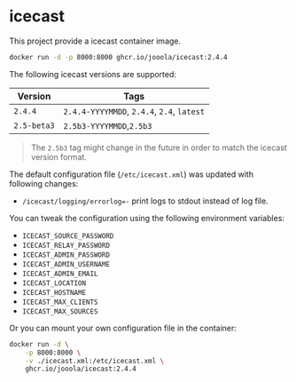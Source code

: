 # icecast

This project provide a icecast container image.

```bash
docker run -d -p 8000:8000 ghcr.io/jooola/icecast:2.4.4
```

The following icecast versions are supported:

| Version     | Tags                                       |
| ----------- | ------------------------------------------ |
| `2.4.4`     | `2.4.4-YYYYMMDD`, `2.4.4`, `2.4`, `latest` |
| `2.5-beta3` | `2.5b3-YYYYMMDD`,`2.5b3`                   |

> The `2.5b3` tag might change in the future in order to match the icecast version format.

The default configuration file (`/etc/icecast.xml`) was updated with following changes:

- `/icecast/logging/errorlog=-` print logs to stdout instead of log file.

You can tweak the configuration using the following environment variables:

- `ICECAST_SOURCE_PASSWORD`
- `ICECAST_RELAY_PASSWORD`
- `ICECAST_ADMIN_PASSWORD`
- `ICECAST_ADMIN_USERNAME`
- `ICECAST_ADMIN_EMAIL`
- `ICECAST_LOCATION`
- `ICECAST_HOSTNAME`
- `ICECAST_MAX_CLIENTS`
- `ICECAST_MAX_SOURCES`

Or you can mount your own configuration file in the container:

```bash
docker run -d \
    -p 8000:8000 \
    -v ./icecast.xml:/etc/icecast.xml \
    ghcr.io/jooola/icecast:2.4.4
```
